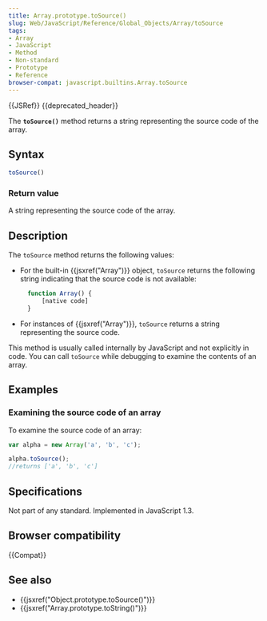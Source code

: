 ```yaml
---
title: Array.prototype.toSource()
slug: Web/JavaScript/Reference/Global_Objects/Array/toSource
tags:
- Array
- JavaScript
- Method
- Non-standard
- Prototype
- Reference
browser-compat: javascript.builtins.Array.toSource
---
```

{{JSRef}} {{deprecated_header}}

The **`toSource()`** method returns a string representing the source code of the
array.

## Syntax

```js
toSource()
```

### Return value

A string representing the source code of the array.

## Description

The `toSource` method returns the following values:

- For the built-in {{jsxref("Array")}} object, `toSource` returns the
  following string indicating that the source code is not available:

  ```js
    function Array() {
        [native code]
    }
    ```

- For instances of {{jsxref("Array")}}, `toSource` returns a string
  representing the source code.

This method is usually called internally by JavaScript and not explicitly in
code. You can call `toSource` while debugging to examine the contents of an
array.

## Examples

### Examining the source code of an array

To examine the source code of an array:

```js
var alpha = new Array('a', 'b', 'c');

alpha.toSource();
//returns ['a', 'b', 'c']
```

## Specifications

Not part of any standard. Implemented in JavaScript 1.3.

## Browser compatibility

{{Compat}}

## See also

- {{jsxref("Object.prototype.toSource()")}}
- {{jsxref("Array.prototype.toString()")}}
